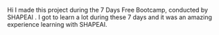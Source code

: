 Hi I made this project during the 7 Days Free Bootcamp, conducted by SHAPEAI . I got to learn a lot during these 7 days and it was an amazing experience learning with SHAPEAI.
